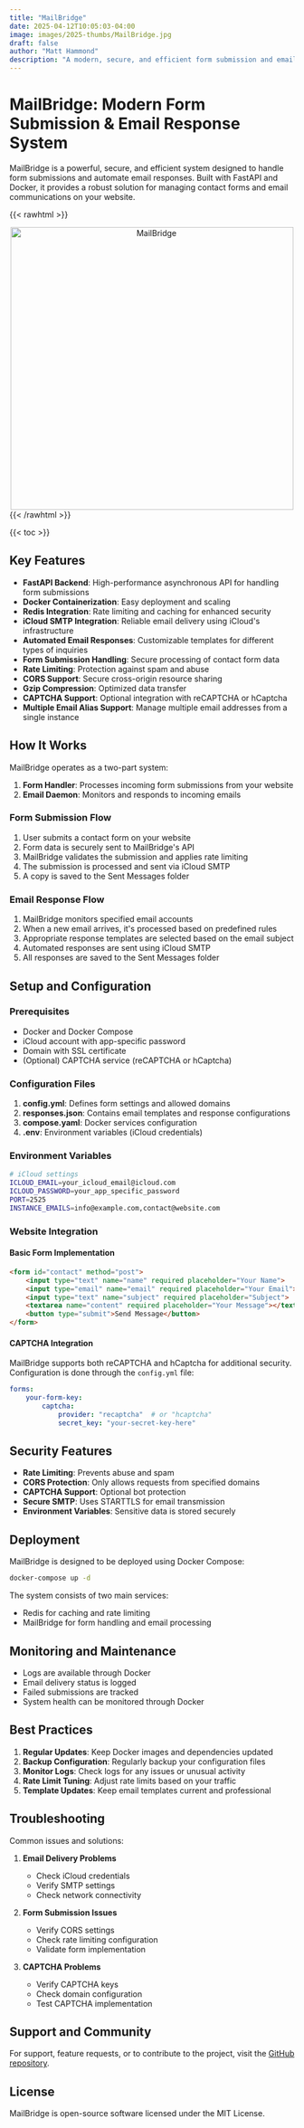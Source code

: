 ```yaml
---
title: "MailBridge"
date: 2025-04-12T10:05:03-04:00
image: images/2025-thumbs/MailBridge.jpg
draft: false
author: "Matt Hammond"
description: "A modern, secure, and efficient form submission and email response system"
---
```


# MailBridge: Modern Form Submission & Email Response System

MailBridge is a powerful, secure, and efficient system designed to handle form submissions and automate email responses. Built with FastAPI and Docker, it provides a robust solution for managing contact forms and email communications on your website.

{{< rawhtml >}}

<center><img src="/images/2025/mailbridge/mailbridge-wide.png" alt="MailBridge" title="MailBridge" width="500"></center>
{{< /rawhtml >}}

{{< toc >}}

## Key Features

- **FastAPI Backend**: High-performance asynchronous API for handling form submissions
- **Docker Containerization**: Easy deployment and scaling
- **Redis Integration**: Rate limiting and caching for enhanced security
- **iCloud SMTP Integration**: Reliable email delivery using iCloud's infrastructure
- **Automated Email Responses**: Customizable templates for different types of inquiries
- **Form Submission Handling**: Secure processing of contact form data
- **Rate Limiting**: Protection against spam and abuse
- **CORS Support**: Secure cross-origin resource sharing
- **Gzip Compression**: Optimized data transfer
- **CAPTCHA Support**: Optional integration with reCAPTCHA or hCaptcha
- **Multiple Email Alias Support**: Manage multiple email addresses from a single instance

## How It Works

MailBridge operates as a two-part system:

1. **Form Handler**: Processes incoming form submissions from your website
2. **Email Daemon**: Monitors and responds to incoming emails

### Form Submission Flow

1. User submits a contact form on your website
2. Form data is securely sent to MailBridge's API
3. MailBridge validates the submission and applies rate limiting
4. The submission is processed and sent via iCloud SMTP
5. A copy is saved to the Sent Messages folder

### Email Response Flow

1. MailBridge monitors specified email accounts
2. When a new email arrives, it's processed based on predefined rules
3. Appropriate response templates are selected based on the email subject
4. Automated responses are sent using iCloud SMTP
5. All responses are saved to the Sent Messages folder

## Setup and Configuration

### Prerequisites

- Docker and Docker Compose
- iCloud account with app-specific password
- Domain with SSL certificate
- (Optional) CAPTCHA service (reCAPTCHA or hCaptcha)

### Configuration Files

1. **config.yml**: Defines form settings and allowed domains
2. **responses.json**: Contains email templates and response configurations
3. **compose.yaml**: Docker services configuration
4. **.env**: Environment variables (iCloud credentials)

### Environment Variables

```bash
# iCloud settings
ICLOUD_EMAIL=your_icloud_email@icloud.com
ICLOUD_PASSWORD=your_app_specific_password
PORT=2525
INSTANCE_EMAILS=info@example.com,contact@website.com
```

### Website Integration

#### Basic Form Implementation

```html
<form id="contact" method="post">
    <input type="text" name="name" required placeholder="Your Name">
    <input type="email" name="email" required placeholder="Your Email">
    <input type="text" name="subject" required placeholder="Subject">
    <textarea name="content" required placeholder="Your Message"></textarea>
    <button type="submit">Send Message</button>
</form>
```

#### CAPTCHA Integration

MailBridge supports both reCAPTCHA and hCaptcha for additional security. Configuration is done through the `config.yml` file:

```yaml
forms:
    your-form-key:
        captcha:
            provider: "recaptcha"  # or "hcaptcha"
            secret_key: "your-secret-key-here"
```

## Security Features

- **Rate Limiting**: Prevents abuse and spam
- **CORS Protection**: Only allows requests from specified domains
- **CAPTCHA Support**: Optional bot protection
- **Secure SMTP**: Uses STARTTLS for email transmission
- **Environment Variables**: Sensitive data is stored securely

## Deployment

MailBridge is designed to be deployed using Docker Compose:

```bash
docker-compose up -d
```

The system consists of two main services:
- Redis for caching and rate limiting
- MailBridge for form handling and email processing

## Monitoring and Maintenance

- Logs are available through Docker
- Email delivery status is logged
- Failed submissions are tracked
- System health can be monitored through Docker

## Best Practices

1. **Regular Updates**: Keep Docker images and dependencies updated
2. **Backup Configuration**: Regularly backup your configuration files
3. **Monitor Logs**: Check logs for any issues or unusual activity
4. **Rate Limit Tuning**: Adjust rate limits based on your traffic
5. **Template Updates**: Keep email templates current and professional

## Troubleshooting

Common issues and solutions:

1. **Email Delivery Problems**
   - Check iCloud credentials
   - Verify SMTP settings
   - Check network connectivity

2. **Form Submission Issues**
   - Verify CORS settings
   - Check rate limiting configuration
   - Validate form implementation

3. **CAPTCHA Problems**
   - Verify CAPTCHA keys
   - Check domain configuration
   - Test CAPTCHA implementation

## Support and Community

For support, feature requests, or to contribute to the project, visit the [GitHub repository](https://github.com/matthewshammond/mailbridge).

## License

MailBridge is open-source software licensed under the MIT License. 
